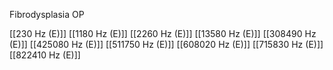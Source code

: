 Fibrodysplasia OP

[[230 Hz (E)]]
[[1180 Hz (E)]]
[[2260 Hz (E)]]
[[13580 Hz (E)]]
[[308490 Hz (E)]]
[[425080 Hz (E)]]
[[511750 Hz (E)]]
[[608020 Hz (E)]]
[[715830 Hz (E)]]
[[822410 Hz (E)]]